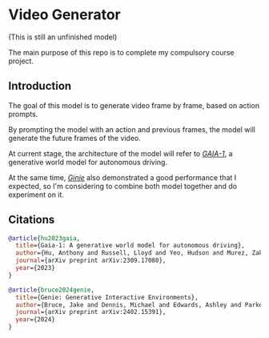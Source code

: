 # Video Generator

(This is still an unfinished model)

The main purpose of this repo is to complete my compulsory course project. 


## Introduction

The goal of this model is to generate video frame by frame, based on action prompts. 

By prompting the model with an action and previous frames, the model will generate the future frames of the video. 

At current stage, the architecture of the model will refer to *[GAIA-1](https://arxiv.org/abs/2309.17080)*, a generative world model for autonomous driving. 

At the same time, *[Ginie](https://arxiv.org/abs/2402.15391)* also demonstrated a good performance that I expected, so I'm considering to combine both model together and do experiment on it. 

## Citations

```bibtex
@article{hu2023gaia,
  title={Gaia-1: A generative world model for autonomous driving},
  author={Hu, Anthony and Russell, Lloyd and Yeo, Hudson and Murez, Zak and Fedoseev, George and Kendall, Alex and Shotton, Jamie and Corrado, Gianluca},
  journal={arXiv preprint arXiv:2309.17080},
  year={2023}
}
```

```bibtex
@article{bruce2024genie,
  title={Genie: Generative Interactive Environments},
  author={Bruce, Jake and Dennis, Michael and Edwards, Ashley and Parker-Holder, Jack and Shi, Yuge and Hughes, Edward and Lai, Matthew and Mavalankar, Aditi and Steigerwald, Richie and Apps, Chris and others},
  journal={arXiv preprint arXiv:2402.15391},
  year={2024}
}
```